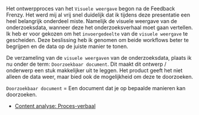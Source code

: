 

Het ontwerpproces van het `Visuele weergave` begon na de Feedback Frenzy. Het werd mij al vrij snel duidelijk dat ik tijdens deze presentatie een heel belangrijk onderdeel miste. Namelijk de visuele weergave van de onderzoeksdata, wanneer deze het onderzoeksverhaal moet gaan vertellen. Ik heb er voor gekozen om het `invoergedeelte` van de `visuele weergave` te gescheiden. Deze beslissing heb ik genomen om beide workflows beter te begrijpen en de data op de juiste manier te tonen.

De verzameling van de `visuele weergaven` van de onderzoeksdata, plaats ik nu onder de term: `Doorzoekbaar document`. Dit maakt dit ontwerp / onderwerp een stuk makkelijker uit te leggen. Het product geeft het niet alleen de data weer, maar bied ook de mogelijkheid om deze te doorzoeken.

`Doorzoekbaar document` = Een document dat je op bepaalde manieren kan doorzoeken.


* [Content analyse: Proces-verbaal](https://app.gitbook.com/@jorik/s/project-blauwdruk/research_methods/analyse_content/proces-verbaal)